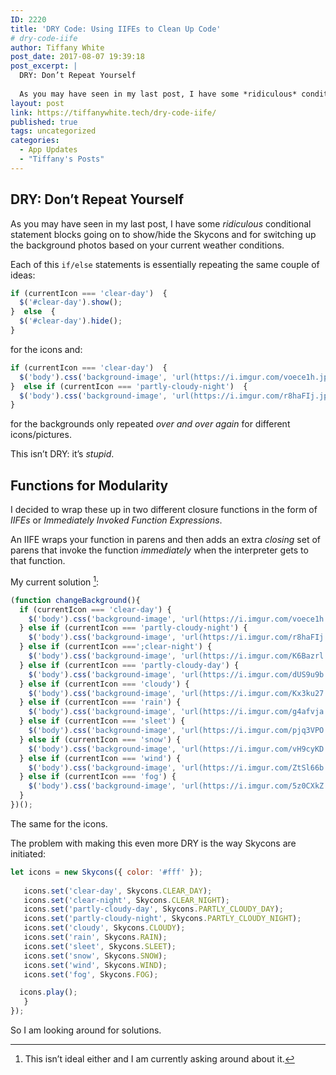 ```yaml
---
ID: 2220
title: 'DRY Code: Using IIFEs to Clean Up Code'
# dry-code-iife
author: Tiffany White
post_date: 2017-08-07 19:39:18
post_excerpt: |
  DRY: Don’t Repeat Yourself
  
  As you may have seen in my last post, I have some *ridiculous* conditional statement blocks going on to show/hide the Skycons and for switching up the background photos based on your current weather conditions.
layout: post
link: https://tiffanywhite.tech/dry-code-iife/
published: true
tags: uncategorized
categories:
  - App Updates
  - "Tiffany's Posts"
---
```



## DRY: Don’t Repeat Yourself

As you may have seen in my last post, I have some *ridiculous* conditional statement blocks going on to show/hide the Skycons and for switching up the background photos based on your current weather conditions.

Each of this `if/else` statements is essentially repeating the same couple of ideas:

```javascript
if (currentIcon === 'clear-day')  {
  $('#clear-day').show();
}  else  {
  $('#clear-day').hide();
}
```
for the icons and:

```javascript
if (currentIcon === 'clear-day')  {
  $('body').css('background-image', 'url(https://i.imgur.com/voece1h.jpg)');
}  else if (currentIcon === 'partly-cloudy-night')  { 
  $('body').css('background-image', 'url(https://i.imgur.com/r8haFIj.jpg)');
}
```
for the backgrounds only repeated *over and over again* for different icons/pictures.

This isn’t DRY: it’s *stupid*.

## Functions for Modularity

I decided to wrap these up in two different closure functions in the form of *IIFEs* or *Immediately Invoked Function Expressions*.

An IIFE wraps your function in parens and then adds an extra *closing* set of parens that invoke the function *immediately* when the interpreter gets to that function.

My current solution [^1]:

```javascript
(function changeBackground(){
  if (currentIcon === 'clear-day') {
    $('body').css('background-image', 'url(https://i.imgur.com/voece1h.jpg)');
  } else if (currentIcon === 'partly-cloudy-night') {
    $('body').css('background-image', 'url(https://i.imgur.com/r8haFIj.jpg)');
  } else if (currentIcon ===';clear-night') {
    $('body').css('background-image', 'url(https://i.imgur.com/K6Bazrl.j'
  } else if (currentIcon === 'partly-cloudy-day') {
    $('body').css('background-image', 'url(https://i.imgur.com/dUS9u9b.jpg)');
  } else if (currentIcon === 'cloudy') {
    $('body').css('background-image', 'url(https://i.imgur.com/Kx3ku27.jpg)');
  } else if (currentIcon === 'rain') {
    $('body').css('background-image', 'url(https://i.imgur.com/g4afvja.jpg)');
  } else if (currentIcon === 'sleet') {
    $('body').css('background-image', 'url(https://i.imgur.com/pjq3VPO.jpg)');
  } else if (currentIcon === 'snow') {
    $('body').css('background-image', 'url(https://i.imgur.com/vH9cyKD.jpg)');
  } else if (currentIcon === 'wind') {
    $('body').css('background-image', 'url(https://i.imgur.com/ZtSl66b.jpg)');
  } else if (currentIcon === 'fog') {
    $('body').css('background-image', 'url(https://i.imgur.com/5z0CXkZ.jpg)');
  }
})();
```
The same for the icons.

The problem with making this even more DRY is the way Skycons are initiated:

```javascript
let icons = new Skycons({ color: '#fff' });
  
   icons.set('clear-day', Skycons.CLEAR_DAY);
   icons.set('clear-night', Skycons.CLEAR_NIGHT);
   icons.set('partly-cloudy-day', Skycons.PARTLY_CLOUDY_DAY);
   icons.set('partly-cloudy-night', Skycons.PARTLY_CLOUDY_NIGHT);
   icons.set('cloudy', Skycons.CLOUDY);
   icons.set('rain', Skycons.RAIN);
   icons.set('sleet', Skycons.SLEET);
   icons.set('snow', Skycons.SNOW);
   icons.set('wind', Skycons.WIND);
   icons.set('fog', Skycons.FOG);

  icons.play();
   }
});
```
So I am looking around for solutions.






[^1]: This isn’t ideal either and I am currently asking around about it.
